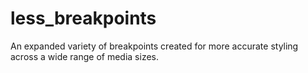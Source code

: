 less_breakpoints
================

An expanded variety of breakpoints created for more accurate styling across a wide range of media sizes.
